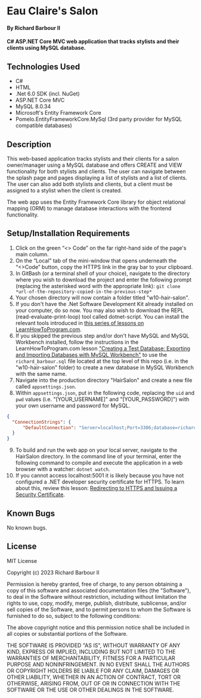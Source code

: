 # Eau Claire's Salon

#### By Richard Barbour II

#### C# ASP.NET Core MVC web application that tracks stylists and their clients using MySQL database.

## Technologies Used

* C#
* HTML
* .Net 6.0 SDK (incl. NuGet)
* ASP.NET Core MVC
* MySQL 8.0.34
* Microsoft's Entity Framework Core
* Pomelo.EntityFrameworkCore.MySql (3rd party provider for MySQL compatible databases)

## Description

This web-based application tracks stylists and their clients for a salon owner/manager using a MySQL database and offers CREATE and VIEW functionality for both stylists and clients. The user can navigate between the splash page and pages displaying a list of stylists and a list of clients. The user can also add both stylists and clients, but a client must be assigned to a stylist when the client is created.
 
The web app uses the Entity Framework Core library for object relational mapping (ORM) to manage database interactions with the frontend functionality.

## Setup/Installation Requirements

1. Click on the green “<> Code” on the far right-hand side of the page's main column.
2. On the “Local” tab of the mini-window that opens underneath the “<>Code” button, copy the HTTPS link in the gray bar to your clipboard.
3. In GitBash (or a terminal shell of your choice), navigate to the directory where you wish to download the project and enter the following prompt (replacing the asterisked word with the appropriate link): `git clone *url-of-the-repository-copied-in-the-previous-step*`
4. Your chosen directory will now contain a folder titled "w10-hair-salon".
5. If you don't have the .Net Software Development Kit already installed on your computer, do so now. You may also wish to download the REPL (read-evaluate-print-loop) tool called dotnet-script. You can install the relevant tools introduced in [this series of lessons on LearnHowToProgram.com](https://www.learnhowtoprogram.com/c-and-net/getting-started-with-c).
6. If you skipped the previous step and/or don't have MySQL and MySQL Workbench installed, follow the instructions in the LearnHowToProgram.com lesson ["Creating a Test Database: Exporting and Importing Databases with MySQL Workbench"](https://www.learnhowtoprogram.com/c-and-net/database-basics/creating-a-test-database-exporting-and-importing-databases-with-mysql-workbench) to use the `richard_barbour.sql` file located at the top level of this repo (i.e. in the "w10-hair-salon" folder) to create a new database in MySQL Workbench with the same name.
7. Navigate into the production directory "HairSalon" and create a new file called `appsettings.json`.
8. Within `appsettings.json`, put in the following code, replacing the `uid` and `pwd` values (i.e. "[YOUR_USERNAME]" and "[YOUR_PASSWORD]") with your own username and password for MySQL. 

```json
{
  "ConnectionStrings": {
      "DefaultConnection": "Server=localhost;Port=3306;database=richard_barbour.sql;uid=[YOUR_USERNAME];pwd=[YOUR_PASSWORD];"
  }
}
```

9. To build and run the web app on your local server, navigate to the HairSalon directory. In the command line of your terminal, enter the following command to compile and execute the application in a web browser with a watcher: `dotnet watch`. 
10. If you cannot access localhost:5001 it is likely because you have not configured a .NET developer security certificate for HTTPS. To learn about this, review this lesson: [Redirecting to HTTPS and Issuing a Security Certificate](https://www.learnhowtoprogram.com/c-and-net/basic-web-applications/redirecting-to-https-and-issuing-a-security-certificate).

## Known Bugs

No known bugs.

## License

MIT License

Copyright (c) 2023 Richard Barbour II

Permission is hereby granted, free of charge, to any person obtaining a copy of this software and associated documentation files (the "Software"), to deal in the Software without restriction, including without limitation the rights to use, copy, modify, merge, publish, distribute, sublicense, and/or sell copies of the Software, and to permit persons to whom the Software is furnished to do so, subject to the following conditions:

The above copyright notice and this permission notice shall be included in all copies or substantial portions of the Software.

THE SOFTWARE IS PROVIDED "AS IS", WITHOUT WARRANTY OF ANY KIND, EXPRESS OR IMPLIED, INCLUDING BUT NOT LIMITED TO THE WARRANTIES OF MERCHANTABILITY, FITNESS FOR A PARTICULAR PURPOSE AND NONINFRINGEMENT. IN NO EVENT SHALL THE AUTHORS OR COPYRIGHT HOLDERS BE LIABLE FOR ANY CLAIM, DAMAGES OR OTHER LIABILITY, WHETHER IN AN ACTION OF CONTRACT, TORT OR OTHERWISE, ARISING FROM, OUT OF OR IN CONNECTION WITH THE SOFTWARE OR THE USE OR OTHER DEALINGS IN THE SOFTWARE.